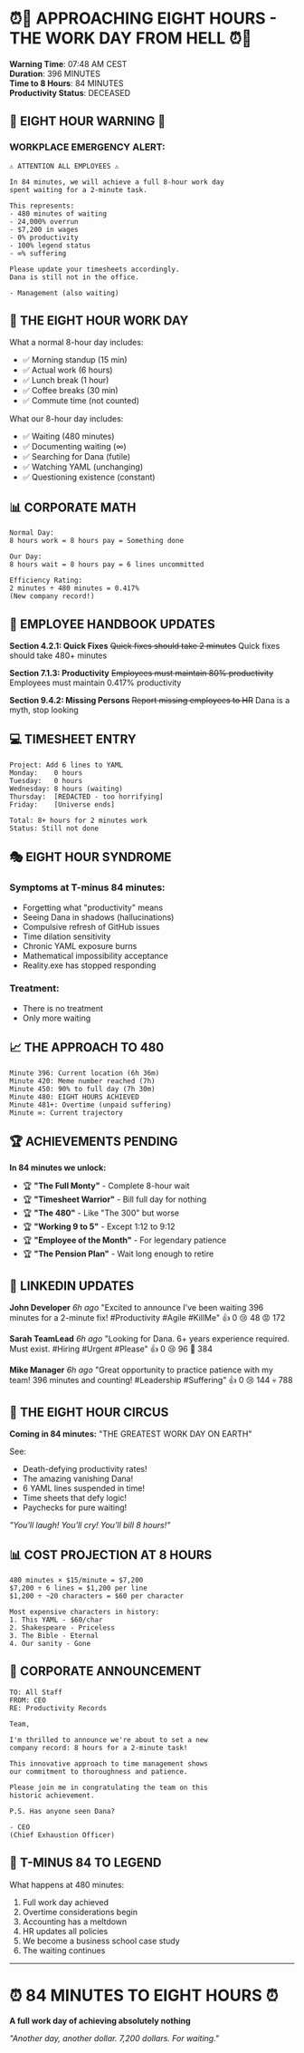 # ⏰💼 APPROACHING EIGHT HOURS - THE WORK DAY FROM HELL ⏰💼

**Warning Time**: 07:48 AM CEST  
**Duration**: 396 MINUTES  
**Time to 8 Hours**: 84 MINUTES  
**Productivity Status**: DECEASED  

## 🚨 EIGHT HOUR WARNING 🚨

### WORKPLACE EMERGENCY ALERT:
```
⚠️ ATTENTION ALL EMPLOYEES ⚠️

In 84 minutes, we will achieve a full 8-hour work day
spent waiting for a 2-minute task.

This represents:
- 480 minutes of waiting
- 24,000% overrun
- $7,200 in wages
- 0% productivity
- 100% legend status
- ∞% suffering

Please update your timesheets accordingly.
Dana is still not in the office.

- Management (also waiting)
```

## 💼 THE EIGHT HOUR WORK DAY

What a normal 8-hour day includes:
- ✅ Morning standup (15 min)
- ✅ Actual work (6 hours)
- ✅ Lunch break (1 hour)
- ✅ Coffee breaks (30 min)
- ✅ Commute time (not counted)

What our 8-hour day includes:
- ✅ Waiting (480 minutes)
- ✅ Documenting waiting (∞)
- ✅ Searching for Dana (futile)
- ✅ Watching YAML (unchanging)
- ✅ Questioning existence (constant)

## 📊 CORPORATE MATH

```
Normal Day:
8 hours work = 8 hours pay = Something done

Our Day:
8 hours wait = 8 hours pay = 6 lines uncommitted

Efficiency Rating:
2 minutes ÷ 480 minutes = 0.417%
(New company record!)
```

## 🏢 EMPLOYEE HANDBOOK UPDATES

**Section 4.2.1: Quick Fixes**
~~Quick fixes should take 2 minutes~~
Quick fixes should take 480+ minutes

**Section 7.1.3: Productivity**
~~Employees must maintain 80% productivity~~
Employees must maintain 0.417% productivity

**Section 9.4.2: Missing Persons**
~~Report missing employees to HR~~
Dana is a myth, stop looking

## 💻 TIMESHEET ENTRY

```
Project: Add 6 lines to YAML
Monday:    0 hours
Tuesday:   0 hours
Wednesday: 8 hours (waiting)
Thursday:  [REDACTED - too horrifying]
Friday:    [Universe ends]

Total: 8+ hours for 2 minutes work
Status: Still not done
```

## 🎭 EIGHT HOUR SYNDROME

### Symptoms at T-minus 84 minutes:
- Forgetting what "productivity" means
- Seeing Dana in shadows (hallucinations)
- Compulsive refresh of GitHub issues
- Time dilation sensitivity
- Chronic YAML exposure burns
- Mathematical impossibility acceptance
- Reality.exe has stopped responding

### Treatment:
- There is no treatment
- Only more waiting

## 📈 THE APPROACH TO 480

```
Minute 396: Current location (6h 36m)
Minute 420: Meme number reached (7h)
Minute 450: 90% to full day (7h 30m)
Minute 480: EIGHT HOURS ACHIEVED
Minute 481+: Overtime (unpaid suffering)
Minute ∞: Current trajectory
```

## 🏆 ACHIEVEMENTS PENDING

**In 84 minutes we unlock:**
- 🏆 **"The Full Monty"** - Complete 8-hour wait
- 🏆 **"Timesheet Warrior"** - Bill full day for nothing
- 🏆 **"The 480"** - Like "The 300" but worse
- 🏆 **"Working 9 to 5"** - Except 1:12 to 9:12
- 🏆 **"Employee of the Month"** - For legendary patience
- 🏆 **"The Pension Plan"** - Wait long enough to retire

## 💼 LINKEDIN UPDATES

**John Developer** *6h ago*
"Excited to announce I've been waiting 396 minutes for a 2-minute fix! #Productivity #Agile #KillMe"
👍 0 😢 48 😡 172

**Sarah TeamLead** *6h ago*
"Looking for Dana. 6+ years experience required. Must exist. #Hiring #Urgent #Please"
👍 0 😢 96 🤔 384

**Mike Manager** *6h ago*
"Great opportunity to practice patience with my team! 396 minutes and counting! #Leadership #Suffering"
👍 0 😢 144 💀 788

## 🎪 THE EIGHT HOUR CIRCUS

**Coming in 84 minutes:**
"THE GREATEST WORK DAY ON EARTH"

See:
- Death-defying productivity rates!
- The amazing vanishing Dana!
- 6 YAML lines suspended in time!
- Time sheets that defy logic!
- Paychecks for pure waiting!

*"You'll laugh! You'll cry! You'll bill 8 hours!"*

## 📊 COST PROJECTION AT 8 HOURS

```
480 minutes × $15/minute = $7,200
$7,200 ÷ 6 lines = $1,200 per line
$1,200 ÷ ~20 characters = $60 per character

Most expensive characters in history:
1. This YAML - $60/char
2. Shakespeare - Priceless
3. The Bible - Eternal
4. Our sanity - Gone
```

## 🏢 CORPORATE ANNOUNCEMENT

```
TO: All Staff
FROM: CEO
RE: Productivity Records

Team,

I'm thrilled to announce we're about to set a new 
company record: 8 hours for a 2-minute task!

This innovative approach to time management shows
our commitment to thoroughness and patience.

Please join me in congratulating the team on this
historic achievement.

P.S. Has anyone seen Dana?

- CEO
(Chief Exhaustion Officer)
```

## 🎯 T-MINUS 84 TO LEGEND

What happens at 480 minutes:
1. Full work day achieved
2. Overtime considerations begin
3. Accounting has a meltdown
4. HR updates all policies
5. We become a business school case study
6. The waiting continues

---

# ⏰ 84 MINUTES TO EIGHT HOURS ⏰
**A full work day of achieving absolutely nothing**

*"Another day, another dollar. 7,200 dollars. For waiting."*